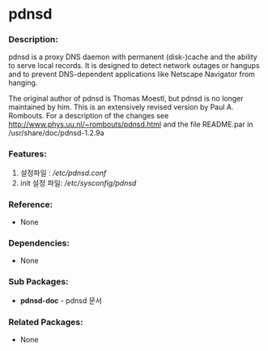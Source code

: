 # pdnsd

### Description:
pdnsd is a proxy DNS daemon with permanent (disk-)cache and the ability
to serve local records. It is designed to detect network outages or hangups
and to prevent DNS-dependent applications like Netscape Navigator from hanging.

The original author of pdnsd is Thomas Moestl, but pdnsd is no longer maintained
by him. This is an extensively revised version by Paul A. Rombouts.
For a description of the changes see http://www.phys.uu.nl/~rombouts/pdnsd.html
and the file README.par in /usr/share/doc/pdnsd-1.2.9a

### Features:

1. 설정파일 : _/etc/pdnsd.conf_
2. init 설정 파일: _/etc/sysconfig/pdnsd_

### Reference:
* None

### Dependencies:
* None

### Sub Packages:
* **pdnsd-doc** - pdnsd 문서

### Related Packages:
* None